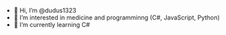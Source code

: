 - 👋 Hi, I’m @dudus1323
- 👀 I’m interested in medicine and programminng (C#, JavaScript, Python)
- 🌱 I’m currently learning C#

<!---
dudus1323/dudus1323 is a ✨ special ✨ repository because its `README.md` (this file) appears on your GitHub profile.
You can click the Preview link to take a look at your changes.
--->
